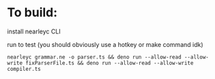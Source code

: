 # To build:

install nearleyc CLI

run to test (you should obviously use a hotkey or make command idk)

```
nearleyc grammar.ne -o parser.ts && deno run --allow-read --allow-write fixParserFile.ts && deno run --allow-read --allow-write compiler.ts
```